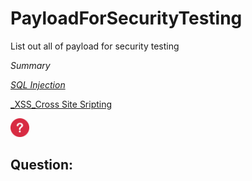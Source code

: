 # PayloadForSecurityTesting
List out all of payload for security testing

*Summary*

[_SQL Injection_](SQLInjection.md)


[_XSS_Cross Site Sripting](XSS.md)

<img src="icon.png" width="30">

## Question:


